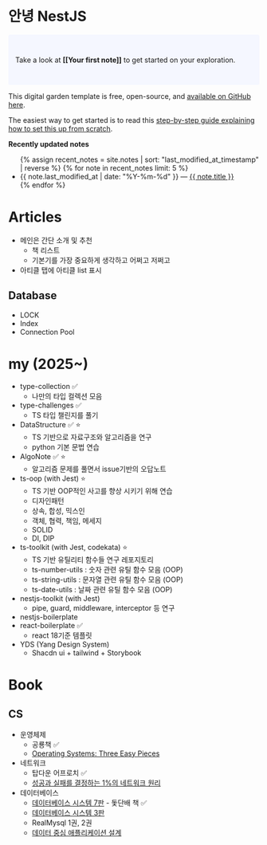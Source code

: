 

# 안녕 NestJS

<p style="padding: 3em 1em; background: #f5f7ff; border-radius: 4px;">
  Take a look at <span style="font-weight: bold">[[Your first note]]</span> to get started on your exploration.
</p>

This digital garden template is free, open-source, and [available on GitHub here](https://github.com/maximevaillancourt/digital-garden-jekyll-template).

The easiest way to get started is to read this [step-by-step guide explaining how to set this up from scratch](https://maximevaillancourt.com/blog/setting-up-your-own-digital-garden-with-jekyll).

<strong>Recently updated notes</strong>

<ul>
  {% assign recent_notes = site.notes | sort: "last_modified_at_timestamp" | reverse %}
  {% for note in recent_notes limit: 5 %}
    <li>
      {{ note.last_modified_at | date: "%Y-%m-%d" }} — <a class="internal-link" href="{{ site.baseurl }}{{ note.url }}">{{ note.title }}</a>
    </li>
  {% endfor %}
</ul>

<style>
  .wrapper {
    max-width: 46em;
  }
</style>


# Articles

- 메인은 간단 소개 및 추천
	- 책 리스트
	- 기본기를 가장 중요하게 생각하고 어쩌고 저쩌고
- 아티클 탭에 아티클 list 표시

## Database

- LOCK
- Index
- Connection Pool

# my (2025~)

- type-collection ✅
	- 나만의 타입 컬렉션 모음
- type-challenges ✅
	- TS 타입 챌린지를 풀기
- DataStructure ✅ ⭐️
	- TS 기반으로 자료구조와 알고리즘을 연구
	- python 기본 문법 연습
- AlgoNote ✅ ⭐️
	- 알고리즘 문제를 풀면서 issue기반의 오답노트
- ts-oop (with Jest) ⭐️
	- TS 기반 OOP적인 사고를 향상 시키기 위해 연습
	- 디자인패턴
	- 상속, 합성, 믹스인
	- 객체, 협력, 책임, 메세지
	- SOLID
	- DI, DIP
- ts-toolkit (with Jest, codekata) ⭐️
	- TS 기반 유틸리티 함수들 연구 레포지토리
	- ts-number-utils : 숫자 관련 유틸 함수 모음 (OOP)
	- ts-string-utils : 문자열 관련 유틸 함수 모음 (OOP)
	- ts-date-utils : 날짜 관련 유틸 함수 모음 (OOP)
- nestjs-toolkit (with Jest)
	- pipe, guard, middleware, interceptor 등 연구
- nestjs-boilerplate
- react-boilerplate ✅
	- react 18기준 템플릿
- YDS (Yang Design System)
	- Shacdn ui + tailwind + Storybook




# Book

## CS

- 운영체제
	- 공룡책 ✅
	- [Operating Systems: Three Easy Pieces](https://product.kyobobook.co.kr/detail/S000001732370) 
- 네트워크
	- 탑다운 어프로치 ✅
	- [성공과 실패를 결정하는 1%의 네트워크 원리](https://product.kyobobook.co.kr/detail/S000000559964) 
- 데이터베이스
	- [데이터베이스 시스템 7판](https://product.kyobobook.co.kr/detail/S000001693775) - 돛단배 책 ✅
	- [데이터베이스 시스템 3판](https://product.kyobobook.co.kr/detail/S000214032509) 
	- RealMysql 1권, 2권
	- [데이터 중심 애플리케이션 설계](https://product.kyobobook.co.kr/detail/S000001766328) 
